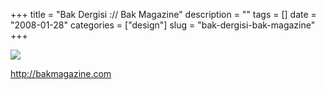 +++
title = "Bak Dergisi :// Bak Magazine"
description = ""
tags = []
date = "2008-01-28"
categories = ["design"]
slug = "bak-dergisi-bak-magazine"
+++


 

  <div id="screens-thumbs" class="clearfix">
    <div class="txt-center" id="design-submission"><a href="http://bakmagazine.com/"><img id='bluga-thumbnail-1056' class='bluga-thumbnail large' src='//konigi.com/media/bluga/
wt47f281da1545c_0.jpg'/></a></div>  
  </div>   
<p><a href="http://bakmagazine.com/">http://bakmagazine.com</a></p>




